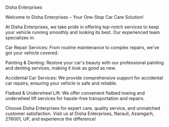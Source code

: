 Disha Enterprises

Welcome to Disha Enterprises – Your One-Stop Car Care Solution!

At Disha Enterprises, we take pride in offering top-notch services to keep your vehicle running smoothly and looking its best. Our experienced team specializes in:

Car Repair Services: From routine maintenance to complex repairs, we've got your vehicle covered.

Painting & Denting: Restore your car's beauty with our professional painting and denting services, making it look as good as new.

Accidental Car Services: We provide comprehensive support for accidental car repairs, ensuring your vehicle is safe and reliable.

Flatbed & Underwheel Lift: We offer convenient flatbed towing and underwheel lift services for hassle-free transportation and repairs.

Choose Disha Enterprises for expert care, quality service, and unmatched customer satisfaction. Visit us at Disha Enterprises, Narauli, Azamgarh, 276001, UP, and experience the difference!
